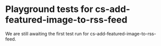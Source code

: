 # Playground tests for cs-add-featured-image-to-rss-feed
We are still awaiting the first test run for cs-add-featured-image-to-rss-feed.
